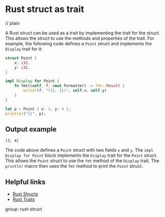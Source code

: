# Rust struct as trait
// plain

A Rust struct can be used as a trait by implementing the trait for the struct. This allows the struct to use the methods and properties of the trait. For example, the following code defines a `Point` struct and implements the `Display` trait for it:

```rust
struct Point {
    x: i32,
    y: i32,
}

impl Display for Point {
    fn fmt(&self, f: &mut Formatter) -> fmt::Result {
        write!(f, "({}, {})", self.x, self.y)
    }
}

let p = Point { x: 3, y: 4 };
println!("{}", p);
```

## Output example

```
(3, 4)
```

The code above defines a `Point` struct with two fields `x` and `y`. The `impl Display for Point` block implements the `Display` trait for the `Point` struct. This allows the `Point` struct to use the `fmt` method of the `Display` trait. The `println!` macro then uses the `fmt` method to print the `Point` struct.

## Helpful links

- [Rust Structs](https://doc.rust-lang.org/book/ch05-00-structs.html)
- [Rust Traits](https://doc.rust-lang.org/book/ch10-02-traits.html)

group: rust-struct